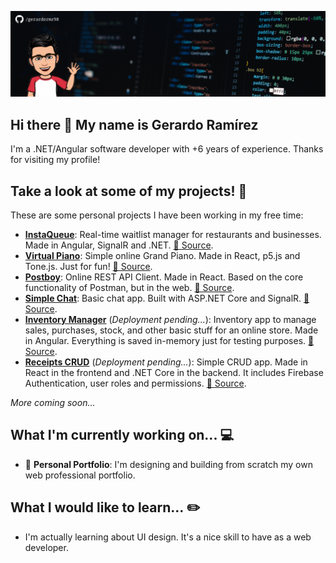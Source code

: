 ![Profile Banner](https://github.com/gerardormz98/gerardormz98/blob/master/github-profile-banner.png?raw=true)

## Hi there 👋 My name is Gerardo Ramírez

I'm a .NET/Angular software developer with +6 years of experience. Thanks for visiting my profile!

## Take a look at some of my projects! 📖

These are some personal projects I have been working in my free time:

- [**InstaQueue**](https://instaqueue.netlify.app/): Real-time waitlist manager for restaurants and businesses. Made in Angular, SignalR and .NET. [📄 Source](https://github.com/gerardormz98/insta-queue-ui).
- [**Virtual Piano**](https://react-virtual-piano.netlify.app/): Simple online Grand Piano. Made in React, p5.js and Tone.js. Just for fun! [📄 Source](https://github.com/gerardormz98/virtual-piano).
- [**Postboy**](https://postboy-app.netlify.app/): Online REST API Client. Made in React. Based on the core functionality of Postman, but in the web. [📄 Source](https://github.com/gerardormz98/postboy).
- [**Simple Chat**](https://simplechat-web-dev.azurewebsites.net/): Basic chat app. Built with ASP.NET Core and SignalR. [📄 Source](https://github.com/gerardormz98/simplechat).
- [**Inventory Manager**](#) (_Deployment pending..._): Inventory app to manage sales, purchases, stock, and other basic stuff for an online store. Made in Angular. Everything is saved in-memory just for testing purposes. [📄 Source](https://github.com/gerardormz98/inventory-management).
- [**Receipts CRUD**](#) (_Deployment pending..._): Simple CRUD app. Made in React in the frontend and .NET Core in the backend. It includes Firebase Authentication, user roles and permissions. [📄 Source](https://github.com/gerardormz98/receipts-crud-app).

_More coming soon..._

## What I'm currently working on... 💻

- 📘 **Personal Portfolio**: I'm designing and building from scratch my own web professional portfolio.

## What I would like to learn... ✏️

- I'm actually learning about UI design. It's a nice skill to have as a web developer.
